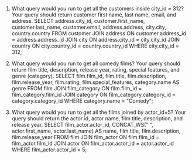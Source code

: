 1. What query would you run to get all the customers inside city_id = 312? Your query should return customer first name, last name, email, and address.
SELECT address.city_id, customer.first_name, customer.last_name, customer.email, address.address, city.city, country.country
FROM customer
JOIN address ON customer.address_id = address.address_id
JOIN city ON address.city_id = city.city_id
JOIN country ON city.country_id = country.country_id
WHERE city.city_id = 312;

2. What query would you run to get all comedy films? Your query should return film title, description, release year, rating, special features, and genre (category).
SELECT film.film_id, film.title, film.description, film.release_year, film.rating, film.special_features, category.name AS genre
FROM film
JOIN film_category ON film.film_id = film_category.film_id
JOIN category ON film_category.category_id = category.category_id
WHERE category.name = "Comedy";

3. What query would you run to get all the films joined by actor_id=5? Your query should return the actor id, actor name, film title, description, and release year.
SELECT film_actor.actor_id, CONCAT_WS(" ", actor.first_name, actor.last_name) AS name,
        film.title, film.description, film.release_year
FROM film
JOIN film_actor
ON film.film_id = film_actor.film_id
JOIN actor
ON film_actor.actor_id = actor.actor_id
WHERE film_actor.actor_id = 5;

